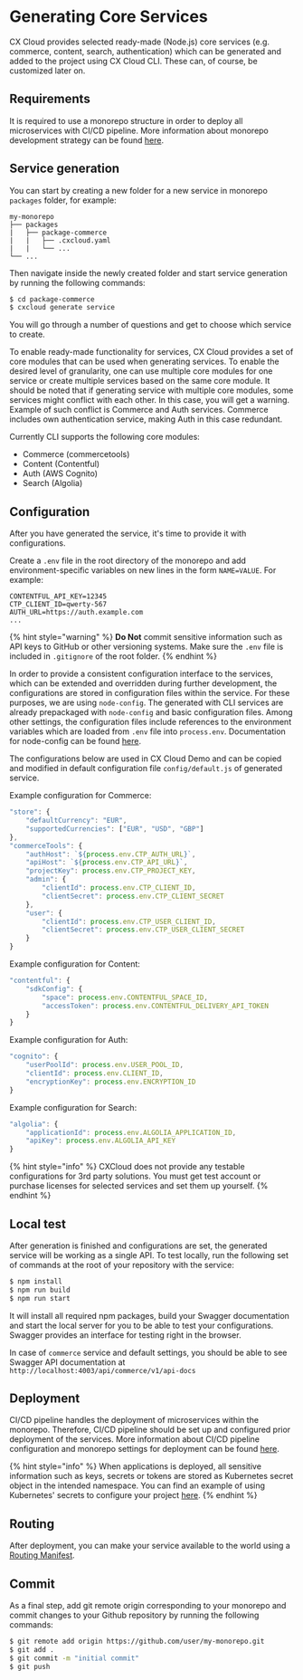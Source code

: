 # Generating Core Services

CX Cloud provides selected ready-made \(Node.js\) core services \(e.g. commerce, content, search, authentication\) which can be generated and added to the project using CX Cloud CLI. These can, of course, be customized later on. <!-- Also, CX Cloud enables you to deploy any custom services with any tech stack. Read more about that [here](../guides/deploying-services.md). -->

## Requirements

It is required to use a monorepo structure in order to deploy all microservices with CI/CD pipeline. More information about monorepo development strategy can be found [here](../getting-started/create-a-git-repository.md).

## Service generation

You can start by creating a new folder for a new service in monorepo `packages` folder, for example:

```console
my-monorepo
├── packages
|   ├── package-commerce
|   |   ├── .cxcloud.yaml
|   |   └── ...
└── ...
```

Then navigate inside the newly created folder and start service generation by running the following commands:

```bash
$ cd package-commerce
$ cxcloud generate service
```

You will go through a number of questions and get to choose which service to create.

To enable ready-made functionality for services, CX Cloud provides a set of core modules that can be used when generating services. To enable the desired level of granularity, one can use multiple core modules for one service or create multiple services based on the same core module. It should be noted that if generating service with multiple core modules, some services might conflict with each other. In this case, you will get a warning. Example of such conflict is Commerce and Auth services. Commerce includes own authentication service, making Auth in this case redundant.

Currently CLI supports the following core modules:

- Commerce \(commercetools\)
- Content \(Contentful\)
- Auth \(AWS Cognito\)
- Search \(Algolia\)

## Configuration

After you have generated the service, it's time to provide it with configurations.

Create a `.env` file in the root directory of the monorepo and add environment-specific variables on new lines in the form `NAME=VALUE`. For example:

```env
CONTENTFUL_API_KEY=12345
CTP_CLIENT_ID=qwerty-567
AUTH_URL=https://auth.example.com
...
```

{% hint style="warning" %}
**Do Not** commit sensitive information such as API keys to GitHub or other versioning systems. Make sure the `.env` file is included in `.gitignore` of the root folder.
{% endhint %}

In order to provide a consistent configuration interface to the services, which can be extended and overridden during further development, the configurations are stored in configuration files within the service. For these purposes, we are using `node-config`. The generated with CLI services are already prepackaged with `node-config` and basic configuration files. Among other settings, the configuration files include references to the environment variables which are loaded from `.env` file into `process.env`. Documentation for node-config can be found [here](https://www.npmjs.com/package/config).

The configurations below are used in CX Cloud Demo and can be copied and modified in default configuration file `config/default.js` of generated service.

Example configuration for Commerce:

```javascript
"store": {
    "defaultCurrency": "EUR",
    "supportedCurrencies": ["EUR", "USD", "GBP"]
},
"commerceTools": {
    "authHost": `${process.env.CTP_AUTH_URL}`,
    "apiHost": `${process.env.CTP_API_URL}`,
    "projectKey": process.env.CTP_PROJECT_KEY,
    "admin": {
        "clientId": process.env.CTP_CLIENT_ID,
        "clientSecret": process.env.CTP_CLIENT_SECRET
    },
    "user": {
        "clientId": process.env.CTP_USER_CLIENT_ID,
        "clientSecret": process.env.CTP_USER_CLIENT_SECRET
    }
}
```

Example configuration for Content:

```javascript
"contentful": {
    "sdkConfig": {
        "space": process.env.CONTENTFUL_SPACE_ID,
        "accessToken": process.env.CONTENTFUL_DELIVERY_API_TOKEN
    }
}
```

Example configuration for Auth:

```javascript
"cognito": {
    "userPoolId": process.env.USER_POOL_ID,
    "clientId": process.env.CLIENT_ID,
    "encryptionKey": process.env.ENCRYPTION_ID
}
```

Example configuration for Search:

```javascript
"algolia": {
    "applicationId": process.env.ALGOLIA_APPLICATION_ID,
    "apiKey": process.env.ALGOLIA_API_KEY
}
```

{% hint style="info" %}
CXCloud does not provide any testable configurations for 3rd party solutions. You must get test account or purchase licenses for selected services and set them up yourself.
{% endhint %}

## Local test

After generation is finished and configurations are set, the generated service will be working as a single API. To test locally, run the following set of commands at the root of your repository with the service:

```bash
$ npm install
$ npm run build
$ npm run start
```

It will install all required npm packages, build your Swagger documentation and start the local server for you to be able to test your configurations. Swagger provides an interface for testing right in the browser.

In case of `commerce` service and default settings, you should be able to see Swagger API documentation at `http://localhost:4003/api/commerce/v1/api-docs`

## Deployment

CI/CD pipeline handles the deployment of microservices within the monorepo. Therefore, CI/CD pipeline should be set up and configured prior deployment of the services. More information about CI/CD pipeline configuration and monorepo settings for deployment can be found [here](configuring-cicd.md).

{% hint style="info" %}
When applications is deployed, all sensitive information such as keys, secrets or tokens are stored as Kubernetes secret object in the intended namespace. You can find an example of using Kubernetes' secrets to configure your project [here](../guides/storing-secrets-in-kubernetes.md#example-storing-and-using-secrets-in-nodejs-and-node-config-module).
{% endhint %}

## Routing

After deployment, you can make your service available to the world using a [Routing Manifest](routing-manifest.md).

## Commit

As a final step, add git remote origin corresponding to your monorepo and commit changes to your Github repository by running the following commands:

```bash
$ git remote add origin https://github.com/user/my-monorepo.git
$ git add .
$ git commit -m "initial commit"
$ git push
```
